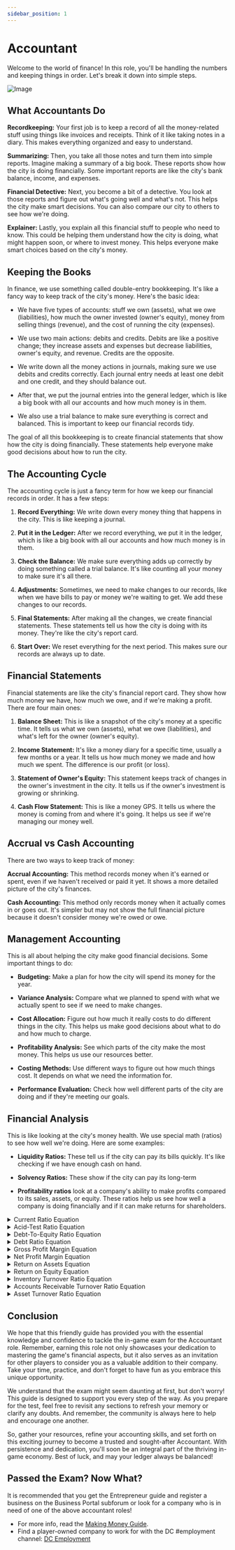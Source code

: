 ```yaml
---
sidebar_position: 1
---
```


# Accountant

Welcome to the world of finance! In this role, you'll be handling the numbers and keeping things in order. Let's break it down into simple steps.

![Image](https://media.discordapp.net/attachments/838356841217916989/1165960712204583013/2023-10-23_21.30.46.png?ex=6548c088&is=65364b88&hm=a78deaf58e8514431daf51dff420b1216aaf5fed298a27822684cb5043e8ffb5&=&width=1276&height=671)

## What Accountants Do

**Recordkeeping:** Your first job is to keep a record of all the money-related stuff using things like invoices and receipts. Think of it like taking notes in a diary. This makes everything organized and easy to understand.

**Summarizing:** Then, you take all those notes and turn them into simple reports. Imagine making a summary of a big book. These reports show how the city is doing financially. Some important reports are like the city's bank balance, income, and expenses.

**Financial Detective:** Next, you become a bit of a detective. You look at those reports and figure out what's going well and what's not. This helps the city make smart decisions. You can also compare our city to others to see how we're doing.

**Explainer:** Lastly, you explain all this financial stuff to people who need to know. This could be helping them understand how the city is doing, what might happen soon, or where to invest money. This helps everyone make smart choices based on the city's money.

## Keeping the Books

In finance, we use something called double-entry bookkeeping. It's like a fancy way to keep track of the city's money. Here's the basic idea:

- We have five types of accounts: stuff we own (assets), what we owe (liabilities), how much the owner invested (owner's equity), money from selling things (revenue), and the cost of running the city (expenses).

- We use two main actions: debits and credits. Debits are like a positive change; they increase assets and expenses but decrease liabilities, owner's equity, and revenue. Credits are the opposite.

- We write down all the money actions in journals, making sure we use debits and credits correctly. Each journal entry needs at least one debit and one credit, and they should balance out.

- After that, we put the journal entries into the general ledger, which is like a big book with all our accounts and how much money is in them.

- We also use a trial balance to make sure everything is correct and balanced. This is important to keep our financial records tidy.

The goal of all this bookkeeping is to create financial statements that show how the city is doing financially. These statements help everyone make good decisions about how to run the city.

## The Accounting Cycle

The accounting cycle is just a fancy term for how we keep our financial records in order. It has a few steps:

1. **Record Everything:** We write down every money thing that happens in the city. This is like keeping a journal.

2. **Put it in the Ledger:** After we record everything, we put it in the ledger, which is like a big book with all our accounts and how much money is in them.

3. **Check the Balance:** We make sure everything adds up correctly by doing something called a trial balance. It's like counting all your money to make sure it's all there.

4. **Adjustments:** Sometimes, we need to make changes to our records, like when we have bills to pay or money we're waiting to get. We add these changes to our records.

5. **Final Statements:** After making all the changes, we create financial statements. These statements tell us how the city is doing with its money. They're like the city's report card.

6. **Start Over:** We reset everything for the next period. This makes sure our records are always up to date.

## Financial Statements

Financial statements are like the city's financial report card. They show how much money we have, how much we owe, and if we're making a profit. There are four main ones:

1. **Balance Sheet:** This is like a snapshot of the city's money at a specific time. It tells us what we own (assets), what we owe (liabilities), and what's left for the owner (owner's equity).

2. **Income Statement:** It's like a money diary for a specific time, usually a few months or a year. It tells us how much money we made and how much we spent. The difference is our profit (or loss).

3. **Statement of Owner's Equity:** This statement keeps track of changes in the owner's investment in the city. It tells us if the owner's investment is growing or shrinking.

4. **Cash Flow Statement:** This is like a money GPS. It tells us where the money is coming from and where it's going. It helps us see if we're managing our money well.

## Accrual vs Cash Accounting

There are two ways to keep track of money: 

**Accrual Accounting:** This method records money when it's earned or spent, even if we haven't received or paid it yet. It shows a more detailed picture of the city's finances.

**Cash Accounting:** This method only records money when it actually comes in or goes out. It's simpler but may not show the full financial picture because it doesn't consider money we're owed or owe.

## Management Accounting

This is all about helping the city make good financial decisions. Some important things to do:

- **Budgeting:** Make a plan for how the city will spend its money for the year.

- **Variance Analysis:** Compare what we planned to spend with what we actually spent to see if we need to make changes.

- **Cost Allocation:** Figure out how much it really costs to do different things in the city. This helps us make good decisions about what to do and how much to charge.

- **Profitability Analysis:** See which parts of the city make the most money. This helps us use our resources better.

- **Costing Methods:** Use different ways to figure out how much things cost. It depends on what we need the information for.

- **Performance Evaluation:** Check how well different parts of the city are doing and if they're meeting our goals.

## Financial Analysis

This is like looking at the city's money health. We use special math (ratios) to see how well we're doing. Here are some examples:

- **Liquidity Ratios:** These tell us if the city can pay its bills quickly. It's like checking if we have enough cash on hand.

- **Solvency Ratios:** These show if the city can pay its long-term

- **Profitability ratios** look at a company's ability to make profits compared to its sales, assets, or equity. These ratios help us see how well a company is doing financially and if it can make returns for shareholders.


<details>
  <summary>Current Ratio Equation</summary>
- X/Y
  - X = Current Assets
  - Y = Current Liabilities

This shows if a company can pay its short-term obligations without selling inventory.
  </details>

<details>
  <summary>Acid-Test Ratio Equation</summary>
- (X-Y)/Z
  - X = Current Assets
  - Y = Inventory
  - Z = Current Liabilities

This shows if a company can pay its short-term obligations using its short-term assets.
  </details>

<details>
  <summary>Debt-To-Equity Ratio Equation</summary>
- X/Y
  - X = Total Debt
  - Y = Total Equity

This shows how much debt and equity are used to finance a company's assets.
  </details>

  <details>
  <summary>Debt Ratio Equation</summary>
- X/Y
  - X = Total Debt
  - Y = Total Assets

This shows what percentage of a company's assets are financed by debt.
  </details>

  <details>
  <summary>Gross Profit Margin Equation</summary>
- (X/Y)*100
  - X = Gross Profit
  - Y = Net Sales

This shows the percentage of revenue left after taking out the cost of goods sold.
  </details>

  <details>
  <summary>Net Profit Margin Equation</summary>
- (X/Y)*100
  - X = Net Income
  - Y = Net Sales

This shows the percentage of revenue left as net income after taking out all expenses and costs. 
  </details>

  <details>
  <summary>Return on Assets Equation</summary>
- X/Y
  - X = Net Income
  - Y = Total Assets

This shows how well a company makes profits from its assets.
  </details>

  <details>
  <summary>Return on Equity Equation</summary>
- X/Y
  - X = Net Income
  - Y = Total Equity

This shows the return a company makes for its shareholders.
  </details>

  <details>
  <summary>Inventory Turnover Ratio Equation</summary>
- X/Y
  - X = Cost of Goods Sold
  - Y = Average Inventory

This shows how fast a company sells its inventory during a certain time.
  </details>

  <details>
  <summary>Accounts Receivable Turnover Ratio Equation</summary>
- X/Y
  - X = Net Credit Sales
  - Y = Average Accounts Receivable

This shows how well a company's credit and collection policies are working.
  </details>

  <details>
  <summary>Asset Turnover Ratio Equation</summary>
- X/Y
  - X = Net Sales
  - Y = Total Assets

This shows how well a company uses its assets to make sales.
  </details>

## Conclusion

We hope that this friendly guide has provided you with the essential knowledge and confidence to tackle the in-game exam for the Accountant role. Remember, earning this role not only showcases your dedication to mastering the game's financial aspects, but it also serves as an invitation for other players to consider you as a valuable addition to their company. Take your time, practice, and don't forget to have fun as you embrace this unique opportunity.

We understand that the exam might seem daunting at first, but don't worry! This guide is designed to support you every step of the way. As you prepare for the test, feel free to revisit any sections to refresh your memory or clarify any doubts. And remember, the community is always here to help and encourage one another.

So, gather your resources, refine your accounting skills, and set forth on this exciting journey to become a trusted and sought-after Accountant. With persistence and dedication, you'll soon be an integral part of the thriving in-game economy. Best of luck, and may your ledger always be balanced!

## Passed the Exam? Now What?
It is recommended that you get the Entrepreneur guide and register a business on the Business Portal subforum or look for a company who is in need of one of the above accountant roles!

- For more info, read the [Making Money Guide](https://wiki.democracycraft.net/government/money/).
- Find a player-owned company to work for with the DC #employment channel: [DC Employment](https://discord.gg/democracy)
